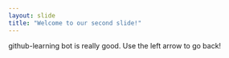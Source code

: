 ```yaml
---
layout: slide
title: "Welcome to our second slide!"
---
```

github-learning bot is really good.
Use the left arrow to go back!
